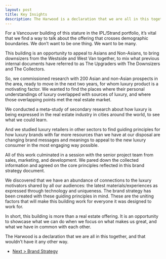 ```yaml
---
layout: post
title: Key Insights
description: The Harwood is a declaration that we are all in this together, and that wouldn’t have it any other way.
---
```


For a Vancouver building of this stature in the IPL/Strand portfolio, it’s vital that we find a way to talk about the offering that crosses demographic boundaries. We don’t want to be one thing. We want to be many. 


This building is an opportunity to appeal to Asians and Non-Asians, to bring downsizers from the Westside and West Van together, to mix what previous internal documents have referred to as The Upgraders with The Downsizers and The Collectors. 


So, we commissioned research with 200 Asian and non-Asian prospects in the area, ready to move in the next two years, for whom luxury product is a motivating factor. We wanted to find the places where their personal understandings of luxury overlapped with sources of luxury, and where those overlapping points met the real estate market. 


We conducted a meta-study of secondary research about how luxury is being expressed in the real estate industry in cities around the world, to see what we could learn. 


And we studied luxury retailers in other sectors to find guiding principles for how luxury brands with far more resources than we have at our disposal are changing brand messages and meanings to appeal to the new luxury consumer in the most engaging way possible. 


All of this work culminated in a session with the senior project team from sales, marketing, and development. We pared down the collected information and agreed on the core principles reflected in this brand strategy document. 


We discovered that we have an abundance of connections to the luxury motivators shared by all our audiences: the latest materials/experiences as expressed through technology and uniqueness. The brand strategy has been created with these guiding principles in mind. These are the uniting factors that will make this building work for everyone it was designed to work for. 


In short, this building is more than a real estate offering. It is an opportunity to showcase what we can do when we focus on what makes us great, and what we have in common with each other. 


The Harwood is a declaration that we are all in this together, and that wouldn’t have it any other way. 

<ul class="actions">
	<li><a href="{{ "/2016/08/23/brand-strategy.html" | prepend: site.baseurl }}" class="button special">Next > Brand Strategy</a></li>
</ul>